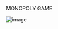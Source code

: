 MONOPOLY GAME

![image](https://user-images.githubusercontent.com/61719257/119262489-6aada780-bc16-11eb-8bf9-370f0666a1bf.png)
